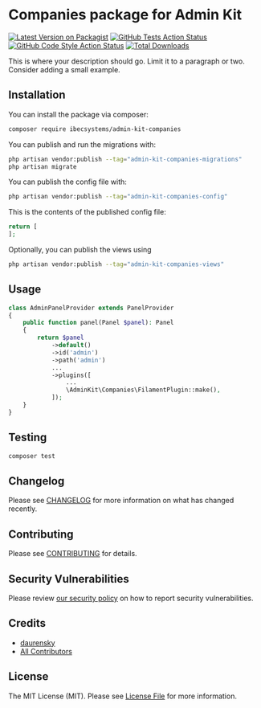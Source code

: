 # Companies package for Admin Kit

[![Latest Version on Packagist](https://img.shields.io/packagist/v/ibec-box/admin-kit-companies.svg?style=flat-square)](https://packagist.org/packages/ibecsystems/admin-kit-companies)
[![GitHub Tests Action Status](https://img.shields.io/github/actions/workflow/status/ibec-box/admin-kit-companies/run-tests.yml?branch=2.x&label=tests&style=flat-square)](https://github.com/ibec-box/admin-kit-companies/actions?query=workflow%3Arun-tests+branch%3A2.x)
[![GitHub Code Style Action Status](https://img.shields.io/github/actions/workflow/status/ibec-box/admin-kit-companies/fix-php-code-style-issues.yml?branch=2.x&label=code%20style&style=flat-square)](https://github.com/ibec-box/admin-kit-companies/actions?query=workflow%3A"Fix+PHP+code+style+issues"+branch%3A2.x)
[![Total Downloads](https://img.shields.io/packagist/dt/ibec-box/admin-kit-companies.svg?style=flat-square)](https://packagist.org/packages/ibecsystems/admin-kit-companies)

This is where your description should go. Limit it to a paragraph or two. Consider adding a small example.

## Installation

You can install the package via composer:

```bash
composer require ibecsystems/admin-kit-companies
```

You can publish and run the migrations with:

```bash
php artisan vendor:publish --tag="admin-kit-companies-migrations"
php artisan migrate
```

You can publish the config file with:

```bash
php artisan vendor:publish --tag="admin-kit-companies-config"
```

This is the contents of the published config file:

```php
return [
];
```

Optionally, you can publish the views using

```bash
php artisan vendor:publish --tag="admin-kit-companies-views"
```

## Usage

```php
class AdminPanelProvider extends PanelProvider
{
    public function panel(Panel $panel): Panel
    {
        return $panel
            ->default()
            ->id('admin')
            ->path('admin')
            ...
            ->plugins([
                ...
                \AdminKit\Companies\FilamentPlugin::make(),
            ]);
    }
}
```

## Testing

```bash
composer test
```

## Changelog

Please see [CHANGELOG](CHANGELOG.md) for more information on what has changed recently.

## Contributing

Please see [CONTRIBUTING](CONTRIBUTING.md) for details.

## Security Vulnerabilities

Please review [our security policy](../../security/policy) on how to report security vulnerabilities.

## Credits

- [daurensky](https://github.com/IBEC-BOX)
- [All Contributors](../../contributors)

## License

The MIT License (MIT). Please see [License File](LICENSE.md) for more information.
